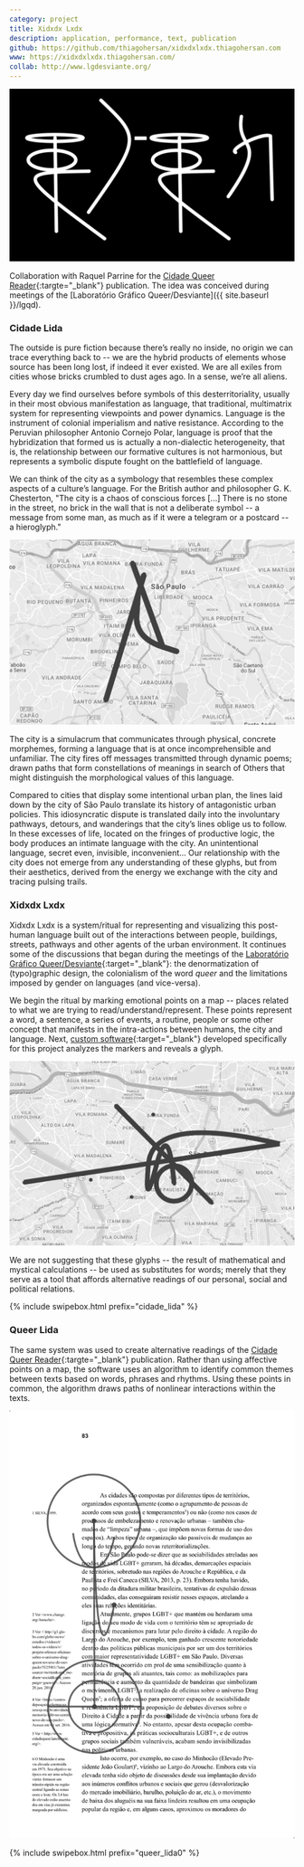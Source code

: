```yaml
---
category: project
title: Xidxdx Lxdx
description: application, performance, text, publication
github: https://github.com/thiagohersan/xidxdxlxdx.thiagohersan.com
www: https://xidxdxlxdx.thiagohersan.com/
collab: http://www.lgdesviante.org/
---
```

![](/assets/projects/xidxdx-lxdx/cidade_desviante_cidade_linda.jpg)

Collaboration with Raquel Parrine for the [Cidade Queer Reader](http://www.edicoesaurora.com/cidade-queer-uma-leitora/){:targte="_blank"} publication. The idea was conceived during meetings of the [Laboratório Gráfico Queer/Desviante]({{ site.baseurl }}/lgqd).

### Cidade Lida
The outside is pure fiction because there’s really no inside, no origin we can trace everything back to -- we are the hybrid products of elements whose source has been long lost, if indeed it ever existed. We are all exiles from cities whose bricks crumbled to dust ages ago. In a sense, we’re all aliens.

Every day we find ourselves before symbols of this desterritoriality, usually in their most obvious manifestation as language, that traditional, multimatrix system for representing viewpoints and power dynamics. Language is the instrument of colonial imperialism and native resistance. According to the Peruvian philosopher Antonio Cornejo Polar, language is proof that the hybridization that formed us is actually a non-dialectic heterogeneity, that is, the relationship between our formative cultures is not harmonious, but represents a symbolic dispute fought on the battlefield of language.

We can think of the city as a symbology that resembles these complex aspects of a culture’s language. For the British author and philosopher G. K. Chesterton, "The city is a chaos of conscious forces [...] There is no stone in the street, no brick in the wall that is not a deliberate symbol -- a message from some man, as much as if it were a telegram or a postcard -- a hieroglyph."

![](/assets/projects/xidxdx-lxdx/cidade_lida06.jpg)

The city is a simulacrum that communicates through physical, concrete morphemes, forming a language that is at once incomprehensible and unfamiliar. The city fires off messages transmitted through dynamic poems; drawn paths that form constellations of meanings in search of Others that might distinguish the morphological values of this language.

Compared to cities that display some intentional urban plan, the lines laid down by the city of São Paulo translate its history of antagonistic urban policies. This idiosyncratic dispute is translated daily into the involuntary pathways, detours, and wanderings that the city’s lines oblige us to follow. In these excesses of life, located on the fringes of productive logic, the body produces an intimate language with the city. An unintentional language, secret even, invisible, inconvenient... Our relationship with the city does not emerge from any understanding of these glyphs, but from their aesthetics, derived from the energy we exchange with the city and tracing pulsing trails.

### Xidxdx Lxdx
Xidxdx Lxdx is a system/ritual for representing and visualizing this post-human language built out of the interactions between people, buildings, streets, pathways and other agents of the urban environment. It continues some of the discussions that began during the meetings of the [Laboratório Gráfico Queer/Desviante](http://www.lgdesviante.org/){:target="_blank"}: the denormatization of (typo)graphic design, the colonialism of the word *queer* and the limitations imposed by gender on languages (and vice-versa).

We begin the ritual by marking emotional points on a map -- places related to what we are trying to read/understand/represent. These points represent a word, a sentence, a series of events, a routine, people or some other concept that manifests in the intra-actions between humans, the city and language. Next, [custom software](https://xidxdxlxdx.thiagohersan.com/){:target="_blank"} developed specifically for this project analyzes the markers and reveals a glyph.

![](/assets/projects/xidxdx-lxdx/cidade_lida07.jpg)

We are not suggesting that these glyphs -- the result of mathematical and mystical calculations -- be used as substitutes for words; merely that they serve as a tool that affords alternative readings of our personal, social and political relations.

{% include swipebox.html prefix="cidade_lida" %}

### Queer Lida
The same system was used to create alternative readings of the [Cidade Queer Reader](http://www.edicoesaurora.com/cidade-queer-uma-leitora/){:targte="_blank"} publication. Rather than using affective points on a map, the software uses an algorithm to identify common themes between texts based on words, phrases and rhythms. Using these points in common, the algorithm draws paths of nonlinear interactions within the texts.

![](/assets/projects/xidxdx-lxdx/queer_lida07.jpg)

{% include swipebox.html prefix="queer_lida0" %}
